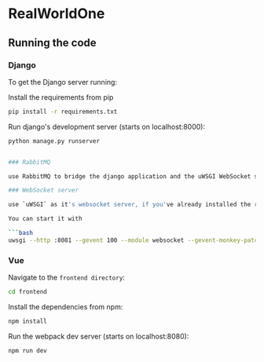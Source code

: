 # RealWorldOne

## Running the code

### Django

To get the Django server running:

Install the requirements from pip

```bash
pip install -r requirements.txt
```

Run django's development server (starts on localhost:8000):

```bash
python manage.py runserver


### RabbitMQ

use RabbitMQ to bridge the django application and the uWSGI WebSocket server. The installation process varies.

### WebSocket server

use `uWSGI` as it's websocket server, if you've already installed the requirements from `requirements.txt` if should already be installed.

You can start it with

```bash
uwsgi --http :8081 --gevent 100 --module websocket --gevent-monkey-patch --master
```


### Vue

Navigate to the `frontend directory`:

```bash
cd frontend
```

Install the dependencies from npm:

``` bash
npm install
```

Run the webpack dev server (starts on localhost:8080):

```bash
npm run dev
```

